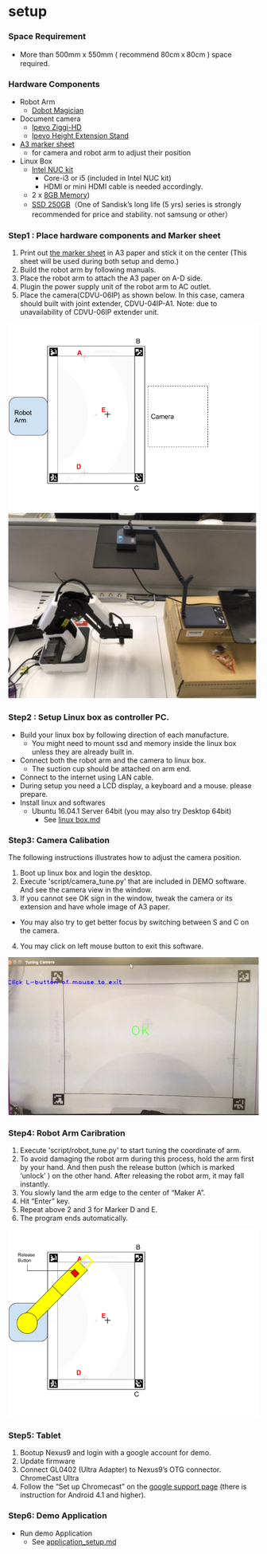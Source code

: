setup
=====

### Space Requirement
- More than 500mm x 550mm ( recommend 80cmｘ80cm )  space required.

### Hardware Components
- Robot Arm
  - [Dobot Magician](http://dobot.cc/store/buy-dobot-magician.html)
- Document camera
  - [Ipevo Ziggi-HD](https://www.amazon.com/dp/B01530XGMA)
  - [Ipevo Height Extension Stand](https://www.amazon.com/dp/B00CTIF2O0)
- [A3 marker sheet](./image/marker_paper.pdf)
  - for camera and robot arm to adjust their position
- Linux Box
  - [Intel NUC kit](https://www.amazon.com/dp/B01DG1SEES)
    - Core-i3 or i5 (included in Intel NUC kit)
    - HDMI or mini HDMI cable is needed accordingly.
  - 2 x [8GB Memory](https://www.amazon.com/dp/B00CQ35HBQ))
  - [SSD 250GB](https://www.amazon.com/dp/B0194MV5U8)（One of Sandisk’s long life (5 yrs) series is strongly recommended for price and stability. not samsung or other）


### Step1 : Place hardware components and Marker sheet
1. Print out [the marker sheet](./image/marker_paper.pdf) in A3 paper and stick it on the center
(This sheet will be used during both setup and demo.)
2. Build the robot arm by following manuals.
3. Place the robot arm to attach the A3 paper on A-D side.
4. Plugin the power supply unit of the robot arm to AC outlet.
5. Place the camera(CDVU-06IP) as shown below. In this case, camera should built with joint extender, CDVU-04IP-A1.
Note: due to unavailability of CDVU-06IP extender unit.

![](./image/arrangement.png)
![](./image/robot_and_camera.png)

### Step2 : Setup Linux box as controller PC.
- Build your linux box by following direction of each manufacture.
  - You might need to mount ssd and memory inside the linux box unless they are already built in.
- Connect both the robot arm and the camera to linux box.
  - The suction cup should be attached on arm end.
- Connect to the internet using LAN cable.
- During setup you need  a LCD display, a keyboard and a mouse. please prepare.
- Install linux and softwares
  - Ubuntu 16.04.1 Server 64bit (you may also try Desktop 64bit)
    - See [linux box.md](./linux_box.md)

### Step3: Camera Calibation

The following instructions illustrates how to adjust the camera position.

1. Boot up linux box and login the desktop.
2. Execute 'script/camera_tune.py' that are included in DEMO software. And see the camera view in the window.
3. If you cannot see OK sign in the window, tweak the camera or its extension and have whole image of A3 paper.
  - You may also try to get better focus by switching between S and C on the camera.
4. You may click on left mouse button to exit this software.

![](./image/camera_calibration.png)

### Step4: Robot Arm Caribration

1. Execute 'script/robot_tune.py' to start tuning the coordinate of arm.
2. To avoid damaging the robot arm during this process, hold the arm first by your hand. And then push the release button (which is marked ‘unlock’ ) on the other hand. After releasing the robot arm, it may fall instantly.
3. You slowly land the arm edge to the center of “Maker A”.
4. Hit “Enter” key.
5. Repeat above 2 and 3 for Marker D and E.
6. The program ends automatically.

![](./image/robot_calibration.png)

### Step5: Tablet
1. Bootup Nexus9 and login with a google account for demo.
2. Update firmware
3. Connect GL0402 (Ultra Adapter) to Nexus9’s OTG connector.
ChromeCast Ultra
4. Follow the “Set up Chromecast” on the [google support page](
https://support.google.com/chromecast/answer/2998456?hl=en)
\(there is instruction for Android 4.1 and higher\).


### Step6: Demo Application
- Run demo Application
  - See [application_setup.md](./application_setup.md)
